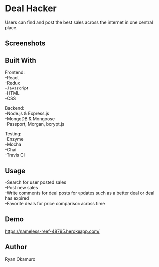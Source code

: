 
Deal Hacker
=============
Users can find and post the best sales across the internet in one central place.  

Screenshots
-----------


Built With
----------
Frontend: <br />
-React <br />
-Redux <br />
-Javascript <br />
-HTML <br />
-CSS

Backend: <br />
-Node.js & Express.js <br />
-MongoDB & Mongoose <br />
-Passport, Morgan, bcrypt.js

Testing: <br />
-Enzyme <br />
-Mocha <br />
-Chai <br />
-Travis CI

Usage
--------
-Search for user posted sales <br />
-Post new sales <br />
-Write comments for deal posts for updates such as a better deal or deal has expired <br />
-Favorite deals for price comparison across time

Demo
--------
https://nameless-reef-48795.herokuapp.com/

Author
--------
Ryan Okamuro